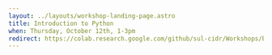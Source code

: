 ```yaml
---
layout: ../layouts/workshop-landing-page.astro
title: Introduction to Python
when: Thursday, October 12th, 1-3pm
redirect: https://colab.research.google.com/github/sul-cidr/Workshops/blob/master/Introduction_to_Python/Introduction%20to%20Python.ipynb
---
```

